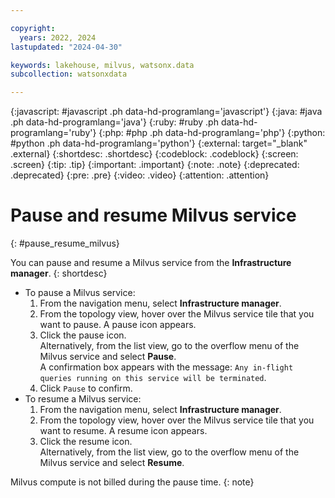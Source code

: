 ```yaml
---

copyright:
  years: 2022, 2024
lastupdated: "2024-04-30"

keywords: lakehouse, milvus, watsonx.data
subcollection: watsonxdata

---
```


{:javascript: #javascript .ph data-hd-programlang='javascript'}
{:java: #java .ph data-hd-programlang='java'}
{:ruby: #ruby .ph data-hd-programlang='ruby'}
{:php: #php .ph data-hd-programlang='php'}
{:python: #python .ph data-hd-programlang='python'}
{:external: target="_blank" .external}
{:shortdesc: .shortdesc}
{:codeblock: .codeblock}
{:screen: .screen}
{:tip: .tip}
{:important: .important}
{:note: .note}
{:deprecated: .deprecated}
{:pre: .pre}
{:video: .video}
{:attention: .attention}

# Pause and resume Milvus service
{: #pause_resume_milvus}

You can pause and resume a Milvus service from the **Infrastructure manager**.
{: shortdesc}

- To pause a Milvus service:
   1. From the navigation menu, select **Infrastructure manager**.
   1. From the topology view, hover over the Milvus service tile that you want to pause. A pause icon appears.
   1. Click the pause icon. \
      Alternatively, from the list view, go to the overflow menu of the Milvus service and select **Pause**. \
   A confirmation box appears with the message: `Any in-flight queries running on this service will be terminated`.
   1. Click `Pause` to confirm.
- To resume a Milvus service:
   1. From the navigation menu, select **Infrastructure manager**.
   1. From the topology view, hover over the Milvus service tile that you want to resume. A resume icon appears.
   1. Click the resume icon. \
      Alternatively, from the list view, go to the overflow menu of the Milvus service and select **Resume**.

Milvus compute is not billed during the pause time.
{: note}
